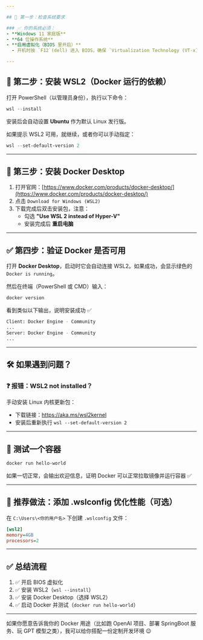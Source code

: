 ```yaml
---

## 🧱 第一步：检查系统要求

### ✅ 你的系统必须：
- **Windows 11 家庭版**
- **64 位操作系统**
- **启用虚拟化（BIOS 里开启）**
  - 开机时按 `F12`(dell) 进入 BIOS，确保 `Virtualization Technology (VT-x)` 已启用

---
```


## 🐧 第二步：安装 WSL2（Docker 运行的依赖）

打开 PowerShell（以管理员身份），执行以下命令：

```powershell
wsl --install
```

安装后会自动设置 **Ubuntu** 作为默认 Linux 发行版。

如果提示 WSL2 可用，就继续，或者你可以手动指定：

```powershell
wsl --set-default-version 2
```

---

## 🐳 第三步：安装 Docker Desktop

1. 打开官网：[https://www.docker.com/products/docker-desktop/](https://www.docker.com/products/docker-desktop/)
2. 点击 `Download for Windows (WSL2)`
3. 下载完成后双击安装包，注意：
   - 勾选 **"Use WSL 2 instead of Hyper-V"**
   - 安装完成后 **重启电脑**

---

## ✅ 第四步：验证 Docker 是否可用

打开 **Docker Desktop**，启动时它会自动连接 WSL2。如果成功，会显示绿色的 `Docker is running`。

然后在终端（PowerShell 或 CMD）输入：

```bash
docker version
```

看到类似以下输出，说明安装成功 ✅

```bash
Client: Docker Engine - Community
...
Server: Docker Engine - Community
...
```

---

## 🛠️ 如果遇到问题？

### ❓ 报错：WSL2 not installed？
手动安装 Linux 内核更新包：

- 下载链接：<https://aka.ms/wsl2kernel>
- 安装后重新执行 `wsl --set-default-version 2`

---

## 🧪 测试一个容器

```bash
docker run hello-world
```

如果一切正常，会输出欢迎信息，证明 Docker 可以正常拉取镜像并运行容器 ✅

---

## 🧼 推荐做法：添加 .wslconfig 优化性能（可选）

在 `C:\Users\<你的用户名>` 下创建 `.wslconfig` 文件：

```ini
[wsl2]
memory=4GB
processors=2
```

---

## ✅ 总结流程

1. ✅ 开启 BIOS 虚拟化
2. ✅ 安装 WSL2（`wsl --install`）
3. ✅ 安装 Docker Desktop（选择 WSL2）
4. ✅ 启动 Docker 并测试（`docker run hello-world`）

---

如果你愿意告诉我你的 Docker 用途（比如跑 OpenAI 项目、部署 SpringBoot 服务、玩 GPT 模型之类），我可以给你搭配一份定制开发环境 😉